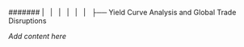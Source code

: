 ####### |   |   |   |   |   |   ├── Yield Curve Analysis and Global Trade Disruptions

*Add content here*